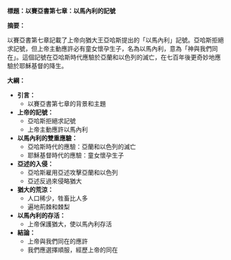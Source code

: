 **標題：以賽亞書第七章：以馬內利的記號**

**摘要：**

以賽亞書第七章記載了上帝向猶大王亞哈斯提出的「以馬內利」記號。亞哈斯拒絕求記號，但上帝主動應許必有童女懷孕生子，名為以馬內利，意為「神與我們同在」。這個記號在亞哈斯時代應驗於亞蘭和以色列的滅亡，在七百年後更奇妙地應驗於耶穌基督的降生。

**大綱：**

* **引言：**
    * 以賽亞書第七章的背景和主題
* **上帝的記號：**
    * 亞哈斯拒絕求記號
    * 上帝主動應許以馬內利
* **以馬內利的雙重應驗：**
    * 亞哈斯時代的應驗：亞蘭和以色列的滅亡
    * 耶穌基督時代的應驗：童女懷孕生子
* **亞述的入侵：**
    * 亞哈斯雇用亞述攻擊亞蘭和以色列
    * 亞述反過來侵略猶大
* **猶大的荒涼：**
    * 人口稀少，牲畜比人多
    * 遍地荊棘和棘梨
* **以馬內利的存活：**
    * 上帝保護猶大，使以馬內利存活
* **結論：**
    * 上帝與我們同在的應許
    * 我們應選擇順服，經歷上帝的同在